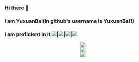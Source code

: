 ### Hi there 👋
### I am YuxuanBai(in github's username is YuxuanBai1)
### I am proficient in it <img src="https://img.shields.io/badge/Python-3.11-orange">|<img src="https://img.shields.io/badge/C++-14-blue">|<img src="https://img.shields.io/badge/HTML-green">|<img src="https://img.shields.io/badge/JS-red">
<div align="center"> <img src="https://github-readme-stats.vercel.app/api?username=YuxuanBai1&show_icons=true&theme=tokyonight" /> </div>
<div align="center"> <img src="https://github-readme-streak-stats.herokuapp.com/?user=YuxuanBai1" /> </div>
<div align="center"> <img src="https://github-readme-activity-graph.vercel.app/graph?username=YuxuanBai1&theme=xcode" /> </div>

